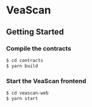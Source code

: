 # VeaScan

## Getting Started

### Compile the contracts

```bash
$ cd contracts
$ yarn build
```

### Start the VeaScan frontend

```bash
$ cd veascan-web
$ yarn start
```
